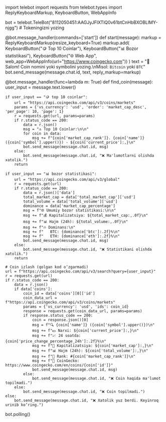 import telebot
import requests
from telebot.types import ReplyKeyboardMarkup, KeyboardButton, WebAppInfo

bot = telebot.TeleBot("8112050451:AAGJyJFlXTlQ0v61btCnHbBXOBLlMY-njgg")  # Tokeningizni yozing

@bot.message_handler(commands=['start'])
def start(message):
    markup = ReplyKeyboardMarkup(resize_keyboard=True)
    markup.add(
        KeyboardButton("🪙 Top 10 Coinlar"),
        KeyboardButton("📊 Bozor statistikasi"),
        KeyboardButton("🌐 Web App", web_app=WebAppInfo(url="https://www.coingecko.com"))
    )
    text = "👋 Salom! Coin nomini yoki symbolini yozing.\nMisol: `Bitcoin` yoki `BTC`"
    bot.send_message(message.chat.id, text, reply_markup=markup)

@bot.message_handler(func=lambda m: True)
def find_coin(message):
    user_input = message.text.lower()

    if user_input == "🪙 top 10 coinlar":
        url = "https://api.coingecko.com/api/v3/coins/markets"
        params = {'vs_currency': 'usd', 'order': 'market_cap_desc', 'per_page': 10, 'page': 1}
        r = requests.get(url, params=params)
        if r.status_code == 200:
            data = r.json()
            msg = "🔝 Top 10 Coinlar:\n\n"
            for coin in data:
                msg += f"{coin['market_cap_rank']}. {coin['name']} ({coin['symbol'].upper()}) - ${coin['current_price']:,}\n"
            bot.send_message(message.chat.id, msg)
        else:
            bot.send_message(message.chat.id, "❌ Ma'lumotlarni olishda xatolik.")
        return

    if user_input == "📊 bozor statistikasi":
        url = "https://api.coingecko.com/api/v3/global"
        r = requests.get(url)
        if r.status_code == 200:
            data = r.json()['data']
            total_market_cap = data['total_market_cap']['usd']
            total_volume = data['total_volume']['usd']
            dominance = data['market_cap_percentage']
            msg = f"🌐 Umumiy bozor statistikasi:\n\n"
            msg += f"💰 Kapitalizatsiya: ${total_market_cap:,.0f}\n"
            msg += f"📊 Hajm (24h): ${total_volume:,.0f}\n"
            msg += f"🔥 Dominans:\n"
            msg += f"   BTC: {dominance['btc']:.2f}%\n"
            msg += f"   ETH: {dominance['eth']:.2f}%\n"
            bot.send_message(message.chat.id, msg)
        else:
            bot.send_message(message.chat.id, "❌ Statistikani olishda xatolik.")
        return

    # Coin izlash (qolgan kod o‘zgarmadi)
    url = f"https://api.coingecko.com/api/v3/search?query={user_input}"
    r = requests.get(url)
    if r.status_code == 200:
        data = r.json()
        if data['coins']:
            coin_id = data['coins'][0]['id']
            coin_data_url = f"https://api.coingecko.com/api/v3/coins/markets"
            params = {'vs_currency': 'usd', 'ids': coin_id}
            response = requests.get(coin_data_url, params=params)
            if response.status_code == 200:
                coin = response.json()[0]
                msg = f"🔍 {coin['name']} ({coin['symbol'].upper()})\n"
                msg += f"💵 Narxi: ${coin['current_price']:,}\n"
                msg += f"📈 24 soatda: {coin['price_change_percentage_24h']:.2f}%\n"
                msg += f"🏦 Kapitalizatsiya: ${coin['market_cap']:,}\n"
                msg += f"📊 Hajm (24h): ${coin['total_volume']:,}\n"
                msg += f"📍 Rank: #{coin['market_cap_rank']}\n"
                msg += f"🔗 CoinGecko: https://www.coingecko.com/en/coins/{coin['id']}"
                bot.send_message(message.chat.id, msg)
            else:
                bot.send_message(message.chat.id, "❌ Coin haqida ma'lumot topilmadi.")
        else:
            bot.send_message(message.chat.id, "❌ Coin topilmadi.")
    else:
        bot.send_message(message.chat.id, "❌ Xatolik yuz berdi. Keyinroq urinib ko‘ring.")

bot.polling()
